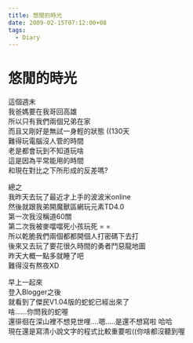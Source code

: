 ```yaml
---
title: 悠閒的時光
date: 2009-02-15T07:12:00+08
tags:
  - Diary
---
```

# 悠閒的時光

這個週末  
我爸媽要在我哥回高雄  
所以只有我們兩個兄弟在家  
而且又剛好是無試一身輕的狀態 ((130天  
難得玩電腦沒人管的時間  
老是都會玩到不知道玩啥  
這是因為平常能用的時間  
和現在對比之下所形成的反差嗎?  
  
總之  
我昨天去玩了最近才上手的波波米online  
然後就跟我弟開魔獸區網玩元素TD4.0  
第一次我沒稱道60關  
第二次我被麥噹噹死小孩玩死 = =  
所以乾脆我們兩個都都開個人打密碼下去打  
後來又去玩了要花很久時間的勇者鬥惡龍地圖  
昨天大概一點多就睡了吧  
難得沒有熬夜XD  
  
早上一起來  
登入Blogger之後  
就看到了傑民V1.04版的蛇蛇已經出來了  
啥......你問我的蛇喔  
還徘徊在深山裡不想見世哩....嗯.....是還不想寫啦 哈哈  
現在還是寫清小說文字的程式比較重要啦((你啥都沒聽到喔
